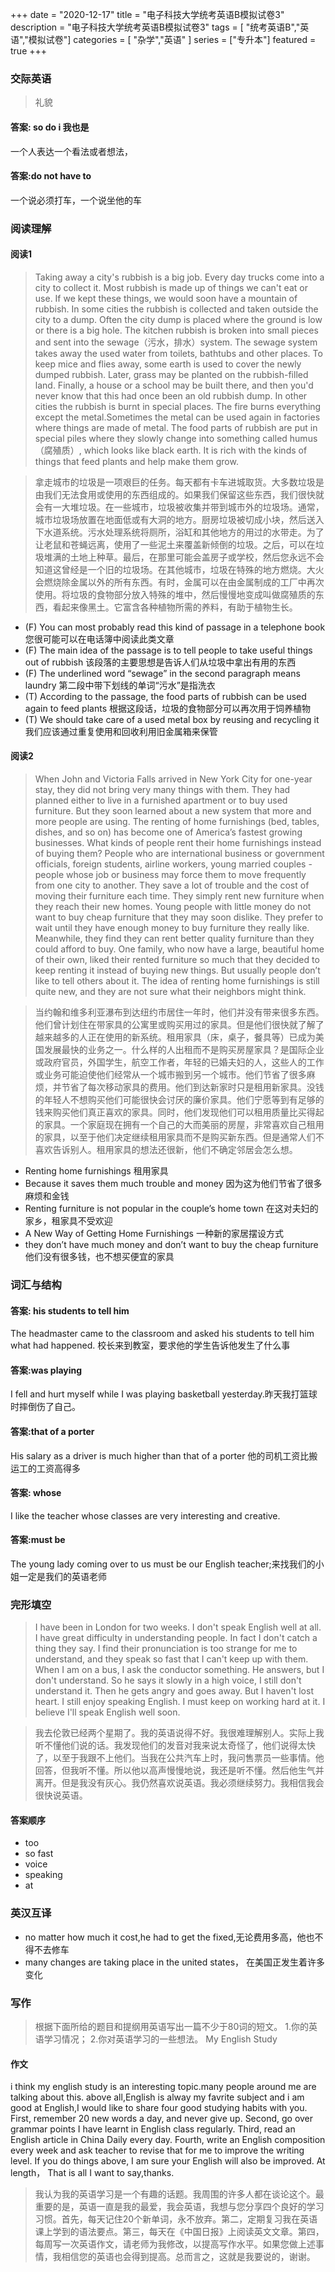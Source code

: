 +++
date = "2020-12-17"
title = "电子科技大学统考英语B模拟试卷3"
description = "电子科技大学统考英语B模拟试卷3"
tags = [ "统考英语B","英语","模拟试卷"]
categories = [
    "杂学","英语"
]
series = ["专升本"]
featured = true
+++

### 交际英语
> 礼貌
#### 答案: so do i 我也是
一个人表达一个看法或者想法，
#### 答案:do not have to
一个说必须打车，一个说坐他的车


### 阅读理解
#### 阅读1
> Taking away a city's rubbish is a big job. Every day trucks come into a city to collect it. Most rubbish is made up of things we can't eat or use. If we kept these things, we would soon have a mountain of rubbish.
  In some cities the rubbish is collected and taken outside the city to a dump. Often the city dump is placed where the ground is low or there is a big hole. The kitchen rubbish is broken into small pieces and sent into the sewage（污水，排水）system. The sewage system takes away the used water from toilets, bathtubs and other places.
  To keep mice and flies away, some earth is used to cover the newly dumped rubbish. Later, grass may be planted on the rubbish-filled land. Finally, a house or a school may be built there, and then you'd never know that this had once been an old rubbish dump.
  In other cities the rubbish is burnt in special places. The fire burns everything except the metal.Sometimes the metal can be used again in factories where things are made of metal. The food parts of rubbish are put in special piles where they slowly change into something called humus（腐殖质）, which looks like black earth. It is rich with the kinds of things that feed plants and help make them grow. 

> 拿走城市的垃圾是一项艰巨的任务。每天都有卡车进城取货。大多数垃圾是由我们无法食用或使用的东西组成的。如果我们保留这些东西，我们很快就会有一大堆垃圾。在一些城市，垃圾被收集并带到城市外的垃圾场。通常，城市垃圾场放置在地面低或有大洞的地方。厨房垃圾被切成小块，然后送入下水道系统。污水处理系统将厕所，浴缸和其他地方的用过的水带走。为了让老鼠和苍蝇远离，使用了一些泥土来覆盖新倾倒的垃圾。之后，可以在垃圾堆满的土地上种草。最后，在那里可能会盖房子或学校，然后您永远不会知道这曾经是一个旧的垃圾场。在其他城市，垃圾在特殊的地方燃烧。大火会燃烧除金属以外的所有东西。有时，金属可以在由金属制成的工厂中再次使用。将垃圾的食物部分放入特殊的堆中，然后慢慢地变成叫做腐殖质的东西，看起来像黑土。它富含各种植物所需的养料，有助于植物生长。
* (F) You can most probably read this kind of passage in a telephone book 您很可能可以在电话簿中阅读此类文章
* (F)  The main idea of the passage is to tell people to take useful things out of rubbish 该段落的主要思想是告诉人们从垃圾中拿出有用的东西
* (F) The underlined word “sewage” in the second paragraph means laundry 第二段中带下划线的单词“污水”是指洗衣
* (T) According to the passage, the food parts of rubbish can be used again to feed plants  根据这段话，垃圾的食物部分可以再次用于饲养植物
* (T) We should take care of a used metal box by reusing and recycling it 我们应该通过重复使用和回收利用旧金属箱来保管
#### 阅读2
> When John and Victoria Falls arrived in New York City for one-year stay, they did not bring very many things with them. They had planned either to live in a furnished apartment or to buy used furniture. But they soon learned about a new system that more and more people are using. The renting of home furnishings (bed, tables, dishes, and so on) has become one of America’s fastest growing businesses.
  What kinds of people rent their home furnishings instead of buying them? People who are international business or government officials, foreign students, airline workers, young married couples - people whose job or business may force them to move frequently from one city to another. They save a lot of trouble and the cost of moving their furniture each time. They simply rent new furniture when they reach their new homes. Young people with little money do not want to buy cheap furniture that they may soon dislike. They prefer to wait until they have enough money to buy furniture they really like. Meanwhile, they find they can rent better quality furniture than they could afford to buy.
  One family, who now have a large, beautiful home of their own, liked their rented furniture so much that they decided to keep renting it instead of buying new things. But usually people don’t like to tell others about it. The idea of renting home furnishings is still quite new, and they are not sure what their neighbors might think. 

> 当约翰和维多利亚瀑布到达纽约市居住一年时，他们并没有带来很多东西。他们曾计划住在带家具的公寓里或购买用过的家具。但是他们很快就了解了越来越多的人正在使用的新系统。租用家具（床，桌子，餐具等）已成为美国发展最快的业务之一。什么样的人出租而不是购买房屋家具？是国际企业或政府官员，外国学生，航空工作者，年轻的已婚夫妇的人，这些人的工作或业务可能迫使他们经常从一个城市搬到另一个城市。他们节省了很多麻烦，并节省了每次移动家具的费用。他们到达新家时只是租用新家具。没钱的年轻人不想购买他们可能很快会讨厌的廉价家具。他们宁愿等到有足够的钱来购买他们真正喜欢的家具。同时，他们发现他们可以租用质量比买得起的家具。一个家庭现在拥有一个自己的大而美丽的房屋，非常喜欢自己租用的家具，以至于他们决定继续租用家具而不是购买新东西。但是通常人们不喜欢告诉别人。租用家具的想法还很新，他们不确定邻居会怎么想。

* Renting home furnishings 租用家具
* Because it saves them much trouble and money 因为这为他们节省了很多麻烦和金钱
* Renting furniture is not popular in the couple’s home town 在这对夫妇的家乡，租家具不受欢迎
* A New Way of Getting Home Furnishings  一种新的家居摆设方式
* they don’t have much money and don’t want to buy the cheap furniture 他们没有很多钱，也不想买便宜的家具
### 词汇与结构
#### 答案: his students to tell him
The headmaster came to the classroom and asked his students to tell him what had happened. 校长来到教室，要求他的学生告诉他发生了什么事
#### 答案:was playing
I fell and hurt myself while I was playing basketball yesterday.昨天我打篮球时摔倒伤了自己。
#### 答案:that of a porter
His salary as a driver is much higher than that of a porter  他的司机工资比搬运工的工资高得多
#### 答案: whose
I like the teacher whose  classes are very interesting and creative.
#### 答案:must be
The young lady coming over to us must be our English teacher;来找我们的小姐一定是我们的英语老师


### 完形填空
> I have been in London for two weeks. I don't speak English well at all. I have great difficulty in understanding people. In fact I don't catch a thing they say. I find their pronunciation is too strange for me to understand, and they speak  so fast that I can't keep up with them. When I am on a bus, I ask the conductor something. He answers, but I don't understand. So he says it slowly in a high  voice, I still don't understand it. Then he gets angry and goes away.
  But I haven't lost heart. I still enjoy speaking  English. I must keep on working hard  at it. I believe I'll speak English well soon.

> 我去伦敦已经两个星期了。我的英语说得不好。我很难理解别人。实际上我听不懂他们说的话。我发现他们的发音对我来说太奇怪了，他们说得太快了，以至于我跟不上他们。当我在公共汽车上时，我问售票员一些事情。他回答，但我听不懂。所以他以高声慢慢地说，我还是听不懂。然后他生气并离开。但是我没有灰心。我仍然喜欢说英语。我必须继续努力。我相信我会很快说英语。
#### 答案顺序
* too
* so fast
* voice
* speaking
* at
### 英汉互译
* no matter how much it cost,he had to get the fixed,无论费用多高，他也不得不去修车
* many changes are taking place in the united states， 在美国正发生着许多变化


### 写作 
> 根据下面所给的题目和提纲用英语写出一篇不少于80词的短文。
  1.你的英语学习情况；
  2.你对英语学习的一些想法。
  My English Study

#### 作文
i think my english study is an interesting topic.many people around me are talking about this.
above all,English is alway my favrite subject and i am good at English,I would like to share four good studying habits with you.
First, remember 20 new words a day, and never give up. Second, go over grammar points I have learnt in English class regularly. Third, read an English article in China Daily every day. Fourth, write an English composition every week and ask teacher to revise that for me to improve the writing level. If you do things above, I am sure your English will also be improved. 
At length， That is all I want to say,thanks.   

> 我认为我的英语学习是一个有趣的话题。我周围的许多人都在谈论这个。最重要的是，英语一直是我的最爱，我会英语，我想与您分享四个良好的学习习惯。首先，每天记住20个新单词，永不放弃。第二，定期复习我在英语课上学到的语法要点。第三，每天在《中国日报》上阅读英文文章。第四，每周写一次英语作文，请老师为我修改，以提高写作水平。如果您做上述事情，我相信您的英语也会得到提高。总而言之，这就是我要说的，谢谢。

